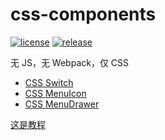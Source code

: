 # css-components
[![license](https://img.shields.io/github/license/ppz-pro/css-components)](https://github.com/ppz-pro/css-components/blob/main/LICENSE)
[![release](https://img.shields.io/github/release/ppz-pro/css-components)](https://github.com/ppz-pro/css-components/releases)

无 JS，无 Webpack，仅 CSS

+ [CSS Switch](https://ppz-pro.github.io/css-components/switch)
+ [CSS MenuIcon](https://ppz-pro.github.io/css-components/menu-icon)
+ [CSS MenuDrawer](https://ppz-pro.github.io/css-components/menu-drawer)

[这是教程](https://ppz-pro.github.io/css-components)
